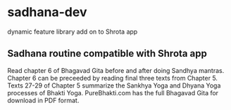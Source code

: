 # sadhana-dev 
dynamic feature library add on to Shrota app
## Sadhana routine compatible with Shrota app
Read chapter 6 of Bhagavad Gita before and after doing Sandhya mantras.
Chapter 6 can be preceeded by reading final three texts from Chapter 5.
Texts 27-29 of Chapter 5 summarize the Sankhya Yoga and Dhyana Yoga processes of Bhakti Yoga.
PureBhakti.com has the full Bhagavad Gita for download in PDF format.

